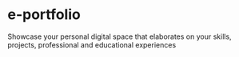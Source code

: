 # e-portfolio
Showcase your personal digital space that elaborates on your skills, projects, professional and educational experiences
